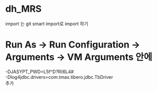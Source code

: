 # dh_MRS
import 는 git smart import로 import 하기
<br/>

# Run As -> Run Configuration -> Arguments -> VM Arguments 안에 
-DJASYPT_PWD=L5f^D?R(6L4#
<br/>
-Dlog4jdbc.drivers=com.tmax.tibero.jdbc.TbDriver
<br/>
추가
